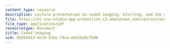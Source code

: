 ```yaml
---
content_type: resource
description: Lecture presentation on coded imaging, blurring, and the deblurring process.
file: https://ol-ocw-studio-app-production.s3.amazonaws.com/courses/mas-531-computational-camera-and-photography-fall-2009/9b592453dcc851be79cee815b30cf508_MITMAS_531F09_lec11_1.pdf
file_type: application/pdf
resourcetype: Document
title: Coded imaging
uid: 9b592453-dcc8-51be-79ce-e815b30cf508
---
```


